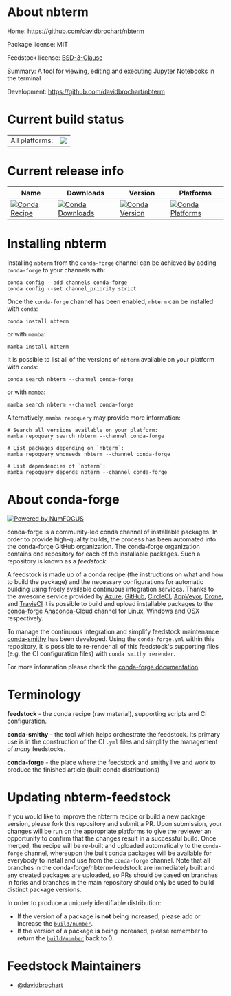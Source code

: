 About nbterm
============

Home: https://github.com/davidbrochart/nbterm

Package license: MIT

Feedstock license: [BSD-3-Clause](https://github.com/conda-forge/nbterm-feedstock/blob/main/LICENSE.txt)

Summary: A tool for viewing, editing and executing Jupyter Notebooks in the terminal

Development: https://github.com/davidbrochart/nbterm

Current build status
====================


<table><tr><td>All platforms:</td>
    <td>
      <a href="https://dev.azure.com/conda-forge/feedstock-builds/_build/latest?definitionId=12439&branchName=main">
        <img src="https://dev.azure.com/conda-forge/feedstock-builds/_apis/build/status/nbterm-feedstock?branchName=main">
      </a>
    </td>
  </tr>
</table>

Current release info
====================

| Name | Downloads | Version | Platforms |
| --- | --- | --- | --- |
| [![Conda Recipe](https://img.shields.io/badge/recipe-nbterm-green.svg)](https://anaconda.org/conda-forge/nbterm) | [![Conda Downloads](https://img.shields.io/conda/dn/conda-forge/nbterm.svg)](https://anaconda.org/conda-forge/nbterm) | [![Conda Version](https://img.shields.io/conda/vn/conda-forge/nbterm.svg)](https://anaconda.org/conda-forge/nbterm) | [![Conda Platforms](https://img.shields.io/conda/pn/conda-forge/nbterm.svg)](https://anaconda.org/conda-forge/nbterm) |

Installing nbterm
=================

Installing `nbterm` from the `conda-forge` channel can be achieved by adding `conda-forge` to your channels with:

```
conda config --add channels conda-forge
conda config --set channel_priority strict
```

Once the `conda-forge` channel has been enabled, `nbterm` can be installed with `conda`:

```
conda install nbterm
```

or with `mamba`:

```
mamba install nbterm
```

It is possible to list all of the versions of `nbterm` available on your platform with `conda`:

```
conda search nbterm --channel conda-forge
```

or with `mamba`:

```
mamba search nbterm --channel conda-forge
```

Alternatively, `mamba repoquery` may provide more information:

```
# Search all versions available on your platform:
mamba repoquery search nbterm --channel conda-forge

# List packages depending on `nbterm`:
mamba repoquery whoneeds nbterm --channel conda-forge

# List dependencies of `nbterm`:
mamba repoquery depends nbterm --channel conda-forge
```


About conda-forge
=================

[![Powered by
NumFOCUS](https://img.shields.io/badge/powered%20by-NumFOCUS-orange.svg?style=flat&colorA=E1523D&colorB=007D8A)](https://numfocus.org)

conda-forge is a community-led conda channel of installable packages.
In order to provide high-quality builds, the process has been automated into the
conda-forge GitHub organization. The conda-forge organization contains one repository
for each of the installable packages. Such a repository is known as a *feedstock*.

A feedstock is made up of a conda recipe (the instructions on what and how to build
the package) and the necessary configurations for automatic building using freely
available continuous integration services. Thanks to the awesome service provided by
[Azure](https://azure.microsoft.com/en-us/services/devops/), [GitHub](https://github.com/),
[CircleCI](https://circleci.com/), [AppVeyor](https://www.appveyor.com/),
[Drone](https://cloud.drone.io/welcome), and [TravisCI](https://travis-ci.com/)
it is possible to build and upload installable packages to the
[conda-forge](https://anaconda.org/conda-forge) [Anaconda-Cloud](https://anaconda.org/)
channel for Linux, Windows and OSX respectively.

To manage the continuous integration and simplify feedstock maintenance
[conda-smithy](https://github.com/conda-forge/conda-smithy) has been developed.
Using the ``conda-forge.yml`` within this repository, it is possible to re-render all of
this feedstock's supporting files (e.g. the CI configuration files) with ``conda smithy rerender``.

For more information please check the [conda-forge documentation](https://conda-forge.org/docs/).

Terminology
===========

**feedstock** - the conda recipe (raw material), supporting scripts and CI configuration.

**conda-smithy** - the tool which helps orchestrate the feedstock.
                   Its primary use is in the construction of the CI ``.yml`` files
                   and simplify the management of *many* feedstocks.

**conda-forge** - the place where the feedstock and smithy live and work to
                  produce the finished article (built conda distributions)


Updating nbterm-feedstock
=========================

If you would like to improve the nbterm recipe or build a new
package version, please fork this repository and submit a PR. Upon submission,
your changes will be run on the appropriate platforms to give the reviewer an
opportunity to confirm that the changes result in a successful build. Once
merged, the recipe will be re-built and uploaded automatically to the
`conda-forge` channel, whereupon the built conda packages will be available for
everybody to install and use from the `conda-forge` channel.
Note that all branches in the conda-forge/nbterm-feedstock are
immediately built and any created packages are uploaded, so PRs should be based
on branches in forks and branches in the main repository should only be used to
build distinct package versions.

In order to produce a uniquely identifiable distribution:
 * If the version of a package **is not** being increased, please add or increase
   the [``build/number``](https://docs.conda.io/projects/conda-build/en/latest/resources/define-metadata.html#build-number-and-string).
 * If the version of a package **is** being increased, please remember to return
   the [``build/number``](https://docs.conda.io/projects/conda-build/en/latest/resources/define-metadata.html#build-number-and-string)
   back to 0.

Feedstock Maintainers
=====================

* [@davidbrochart](https://github.com/davidbrochart/)

